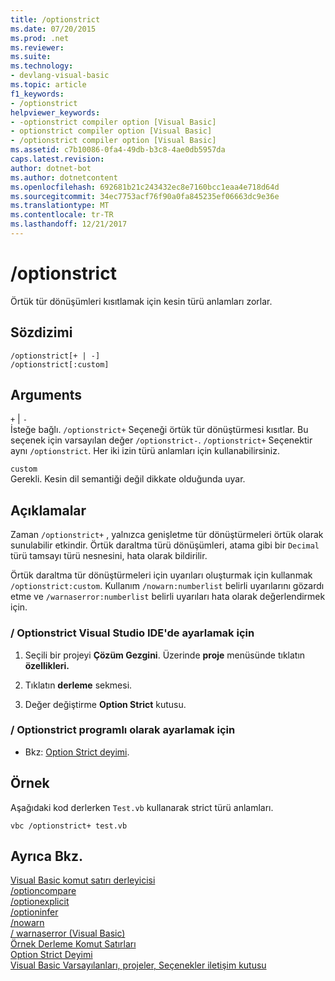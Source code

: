 ```yaml
---
title: /optionstrict
ms.date: 07/20/2015
ms.prod: .net
ms.reviewer: 
ms.suite: 
ms.technology:
- devlang-visual-basic
ms.topic: article
f1_keywords:
- /optionstrict
helpviewer_keywords:
- -optionstrict compiler option [Visual Basic]
- optionstrict compiler option [Visual Basic]
- /optionstrict compiler option [Visual Basic]
ms.assetid: c7b10086-0fa4-49db-b3c8-4ae0db5957da
caps.latest.revision: 
author: dotnet-bot
ms.author: dotnetcontent
ms.openlocfilehash: 692681b21c243432ec8e7160bcc1eaa4e718d64d
ms.sourcegitcommit: 34ec7753acf76f90a0fa845235ef06663dc9e36e
ms.translationtype: MT
ms.contentlocale: tr-TR
ms.lasthandoff: 12/21/2017
---
```

# <a name="optionstrict"></a>/optionstrict
Örtük tür dönüşümleri kısıtlamak için kesin türü anlamları zorlar.  
  
## <a name="syntax"></a>Sözdizimi  
  
```  
/optionstrict[+ | -]  
/optionstrict[:custom]  
```  
  
## <a name="arguments"></a>Arguments  
 `+` &#124; `-`  
 İsteğe bağlı. `/optionstrict+` Seçeneği örtük tür dönüştürmesi kısıtlar. Bu seçenek için varsayılan değer `/optionstrict-`. `/optionstrict+` Seçenektir aynı `/optionstrict`. Her iki izin türü anlamları için kullanabilirsiniz.  
  
 `custom`  
 Gerekli. Kesin dil semantiği değil dikkate olduğunda uyar.  
  
## <a name="remarks"></a>Açıklamalar  
 Zaman `/optionstrict+` , yalnızca genişletme tür dönüştürmeleri örtük olarak sunulabilir etkindir. Örtük daraltma türü dönüşümleri, atama gibi bir `Decimal` türü tamsayı türü nesnesini, hata olarak bildirilir.  
  
 Örtük daraltma tür dönüştürmeleri için uyarıları oluşturmak için kullanmak `/optionstrict:custom`. Kullanım `/nowarn:numberlist` belirli uyarılarını gözardı etme ve `/warnaserror:numberlist` belirli uyarıları hata olarak değerlendirmek için.  
  
### <a name="to-set-optionstrict-in-the-visual-studio-ide"></a>/ Optionstrict Visual Studio IDE'de ayarlamak için  
  
1.  Seçili bir projeyi **Çözüm Gezgini**. Üzerinde **proje** menüsünde tıklatın **özellikleri.**   
  
2.  Tıklatın **derleme** sekmesi.  
  
3.  Değer değiştirme **Option Strict** kutusu.  
  
### <a name="to-set-optionstrict-programmatically"></a>/ Optionstrict programlı olarak ayarlamak için  
  
-   Bkz: [Option Strict deyimi](../../../visual-basic/language-reference/statements/option-strict-statement.md).  
  
## <a name="example"></a>Örnek  
 Aşağıdaki kod derlerken `Test.vb` kullanarak strict türü anlamları.  
  
```  
vbc /optionstrict+ test.vb  
```  
  
## <a name="see-also"></a>Ayrıca Bkz.  
 [Visual Basic komut satırı derleyicisi](../../../visual-basic/reference/command-line-compiler/index.md)  
 [/optioncompare](../../../visual-basic/reference/command-line-compiler/optioncompare.md)  
 [/optionexplicit](../../../visual-basic/reference/command-line-compiler/optionexplicit.md)  
 [/optioninfer](../../../visual-basic/reference/command-line-compiler/optioninfer.md)  
 [/nowarn](../../../visual-basic/reference/command-line-compiler/nowarn.md)  
 [/ warnaserror (Visual Basic)](../../../visual-basic/reference/command-line-compiler/warnaserror.md)  
 [Örnek Derleme Komut Satırları](../../../visual-basic/reference/command-line-compiler/sample-compilation-command-lines.md)  
 [Option Strict Deyimi](../../../visual-basic/language-reference/statements/option-strict-statement.md)  
 [Visual Basic Varsayılanları, projeler, Seçenekler iletişim kutusu](/visualstudio/ide/reference/visual-basic-defaults-projects-options-dialog-box)

